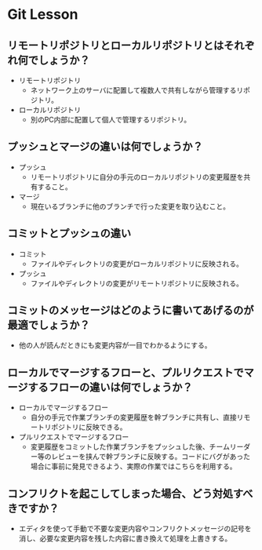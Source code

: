 # Git Lesson

## リモートリポジトリとローカルリポジトリとはそれぞれ何でしょうか？

* リモートリポジトリ
  * ネットワーク上のサーバに配置して複数人で共有しながら管理するリポジトリ。
* ローカルリポジトリ
  * 別のPC内部に配置して個人で管理するリポジトリ。

## プッシュとマージの違いは何でしょうか？

* プッシュ
  * リモートリポジトリに自分の手元のローカルリポジトリの変更履歴を共有すること。
* マージ
  * 現在いるブランチに他のブランチで行った変更を取り込むこと。

## コミットとプッシュの違い

* コミット
  * ファイルやディレクトリの変更がローカルリポジトリに反映される。
* プッシュ
  * ファイルやディレクトリの変更がリモートリポジトリに反映される。

## コミットのメッセージはどのように書いてあげるのが最適でしょうか？

* 他の人が読んだときにも変更内容が一目でわかるようにする。

## ローカルでマージするフローと、プルリクエストでマージするフローの違いは何でしょうか？

* ローカルでマージするフロー
  * 自分の手元で作業ブランチの変更履歴を幹ブランチに共有し、直接リモートリポジトリに反映できる。
* プルリクエストでマージするフロー
  * 変更履歴をコミットした作業ブランチをプッシュした後、チームリーダー等のレビューを挟んで幹ブランチに反映する。コードにバグがあった場合に事前に発見できるよう、実際の作業ではこちらを利用する。

## コンフリクトを起こしてしまった場合、どう対処すべきですか？

* エディタを使って手動で不要な変更内容やコンフリクトメッセージの記号を消し、必要な変更内容を残した内容に書き換えて処理を上書きする。